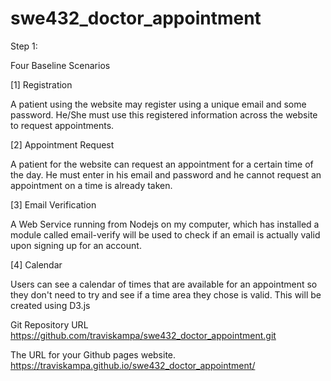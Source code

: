 # swe432_doctor_appointment

Step 1:

Four Baseline Scenarios

[1] Registration

A patient using the website may register using a unique email and some password.
He/She must use this registered information across the website to request appointments.

[2] Appointment Request

A patient for the website can request an appointment for a certain time of the day. He must enter in his email and password and he cannot request an appointment on a time is already taken. 

[3] Email Verification

A Web Service running from Nodejs on my computer, which has installed a module called email-verify will be used to check if an email is actually valid upon signing up for an account.

[4] Calendar

Users can see a calendar of times that are available for an appointment so they don't need to try and see if a time area they chose is valid. This will be created using D3.js


Git Repository URL
	https://github.com/traviskampa/swe432_doctor_appointment.git

The URL for your Github pages website.
	https://traviskampa.github.io/swe432_doctor_appointment/
